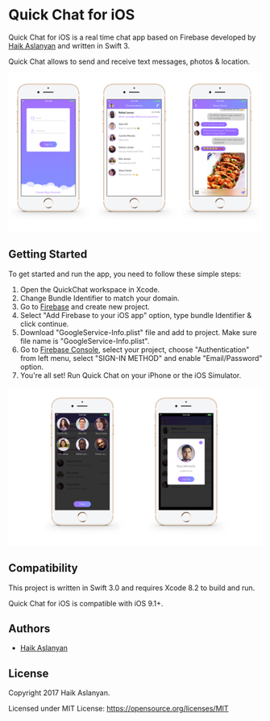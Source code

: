 # Quick Chat for iOS

Quick Chat for iOS is a real time chat app based on Firebase developed by [Haik Aslanyan](https://twitter.com/aslanyanhaik) and written in Swift 3.

Quick Chat allows to send and receive text messages, photos & location.

![Screenshots of Quick Chat for iOS](screenshot1.png "Screenshots of Quick Chat for iOS")

## Getting Started

To get started and run the app, you need to follow these simple steps:

1. Open the QuickChat workspace in Xcode.
2. Change Bundle Identifier to match your domain.
3. Go to [Firebase](https://firebase.google.com) and create new project.
4. Select "Add Firebase to your iOS app" option, type bundle Identifier & click continue.
5. Download "GoogleService-Info.plist" file and add to project. Make sure file name is "GoogleService-Info.plist".
6. Go to [Firebase Console](https://console.firebase.google.com), select your project, choose "Authentication" from left menu, select "SIGN-IN METHOD" and enable "Email/Password" option.
6. You're all set! Run Quick Chat on your iPhone or the iOS Simulator.

![Screenshots of Quick Chat for iOS](screenshot2.png "Screenshots of Quick Chat for iOS")

## Compatibility

This project is written in Swift 3.0 and requires Xcode 8.2 to build and run.

Quick Chat for iOS is compatible with iOS 9.1+.

## Authors

* [Haik Aslanyan](https://twitter.com/aslanyanhaik)

## License

Copyright 2017 Haik Aslanyan.

Licensed under MIT License: https://opensource.org/licenses/MIT
